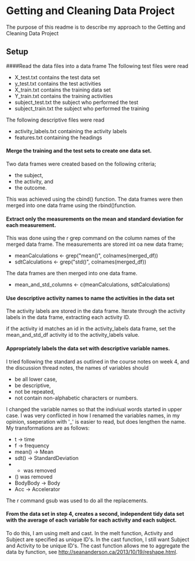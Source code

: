 # Getting and Cleaning Data Project

The purpose of this readme is to describe my approach to the Getting and Cleaning Data Project
## Setup
####Read the data files into a data frame
The following test files were read 

* X_test.txt contains the test data set
* y_test.txt contains the test activities
* X_train.txt contains the training data set
* Y_train.txt contains the training activities
* subject_test.txt the subject who performed the test
* subject_train.txt the subject who performed the training

The following descriptive files were read  
* activity_labels.txt containing the activity labels
* features.txt containing the headings

#### Merge the training and the test sets to create one data set.
Two data frames were created based on the following criteria;
* the subject,
* the activity, and 
* the outcome. 

This was achieved using the cbind() function. The data frames were then 
merged into one data frame using the rbind()function. 

#### Extract only the measurements on the mean and standard deviation for each measurement.
This was done using the r grep command on the column names of the merged data frame. The 
measurements are stored int oa new data frame;
* meanCalculations <- grep("mean()", colnames(merged_df))
* sdtCalculations <- grep("std()", colnames(merged_df))

The data frames are then merged into one data frame. 
* mean_and_std_columns <- c(meanCalculations, sdtCalculations)
  
  
#### Use descriptive activity names to name the activities in the data set
The activity labels are stored in the data frame. 
Iterate through the activity labels in the data frame, extracting each activity ID.  

if the activity id matches an id in the activity_labels data frame, set the 
mean_and_std_df activity id to the activity_labels value. 

#### Appropriately labels the data set with descriptive variable names. 
I tried following the standard as outlined in the course notes on week 4, and the discussion
thread notes, the names of variables should  
* be all lower case,
* be descriptive,
* not be repeated,
* not contain non-alphabetic characters or numbers.

I changed the variable names so that the indiviual words started in upper case. I was very conflicted in how I renamed the variables names, in my opinion, sseperation with '_' is easier to read, but does lengthen the name. My transformations are as follows:  
* t -> time
* f -> frequency
* mean() -> Mean
* sdt() -> StandardDeviation
* - was removed
* () was removed
* BodyBody -> Body
* Acc -> Accelerator

The r command gsub was used to do all the replacements.

#### From the data set in step 4, creates a second, independent tidy data set with the average of each variable for each activity and each subject. 
To do this, I am using melt and cast. In the melt function, Activity and Subject are specified as unique
ID's.
In the cast function, I still want Subject and Activity to be unique ID's. The cast function allows me to aggregate the data by function, see http://seananderson.ca/2013/10/19/reshape.html. 